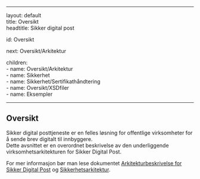 -----

layout: default  
title: Oversikt  
headtitle: Sikker digital post

id: Oversikt

next: Oversikt/Arkitektur

children:  
\- name: Oversikt/Arkitektur  
\- name: Sikkerhet  
\- name: Sikkerhet/Sertifikathåndtering  
\- name: Oversikt/XSDfiler  
\- name: Eksempler

-----

## Oversikt

Sikker digital posttjeneste er en felles løsning for offentlige
virksomheter for å sende brev digitalt til innbyggere.  
Dette avsnittet er en overordnet beskrivelse av den underliggende
virksomhetsarkitekturen for Sikker Digital Post.

For mer informasjon bør man lese dokumentet [Arkitekturbeskrivelse for
Sikker Digital
Post](ArkitekturbeskrivelseforSikkerdigitalposttjenestev1.0.pdf) og
[Sikkerhetsarkitektur](Sikkerhetsarkitektur.pdf).
